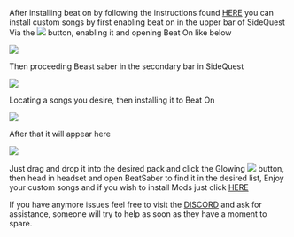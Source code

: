 After installing beat on by following the instructions found [HERE](https://github.com/the-expanse/SideQuest/wiki/Beat-On,-What-is-that%3F) you can install custom songs by first enabling beat on in the upper bar of SideQuest Via the ![](https://cdn.discordapp.com/attachments/608376262347587595/608391608572051457/Screenshot_1076.png) button, enabling it and opening Beat On like below 

![](https://cdn.discordapp.com/attachments/608376262347587595/609093393183932446/Screenshot_1123.png)

Then proceeding Beast saber in the secondary bar in SideQuest

![](https://cdn.discordapp.com/attachments/608376262347587595/609089714208768073/Screenshot_1121.png)

Locating a songs you desire, then installing it to Beat On

![](https://cdn.discordapp.com/attachments/608376262347587595/609089352949170195/Screenshot_1120.png)

After that it will appear here

![](https://cdn.discordapp.com/attachments/608376262347587595/609094600786968596/Screenshot_1124.png)

Just drag and drop it into the desired pack and click the Glowing ![](https://cdn.discordapp.com/attachments/608376262347587595/609094963908575252/Screenshot_1125.png) button, then head in headset and open BeatSaber to find it in the desired list, Enjoy your custom songs and if you wish to install Mods  just click [HERE](https://github.com/the-expanse/SideQuest/wiki/How-do-i-get-Beat-Saber-Mods?)

If you have anymore issues feel free to visit the [DISCORD](https://discord.me/sidequestvr) and ask for assistance, someone will try to help as soon as they have a moment to spare.